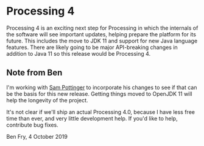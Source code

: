 Processing 4
==============================
Processing 4 is an exciting next step for Processing in which the internals of the software will see important updates, helping prepare the platform for its future. This includes the move to JDK 11 and support for new Java language features. There are likely going to be major API-breaking changes in addition to Java 11 so this release would be Processing 4.

Note from Ben
------------------------------
I'm working with [Sam Pottinger](https://github.com/sampottinger) to incorporate his changes to see if that can be the basis for this new release. Getting things moved to OpenJDK 11 will help the longevity of the project.

It's not clear if we'll ship an actual Processing 4.0, because I have less free time than ever, and very little development help. If you'd like to help, contribute bug fixes.

Ben Fry, 4 October 2019
